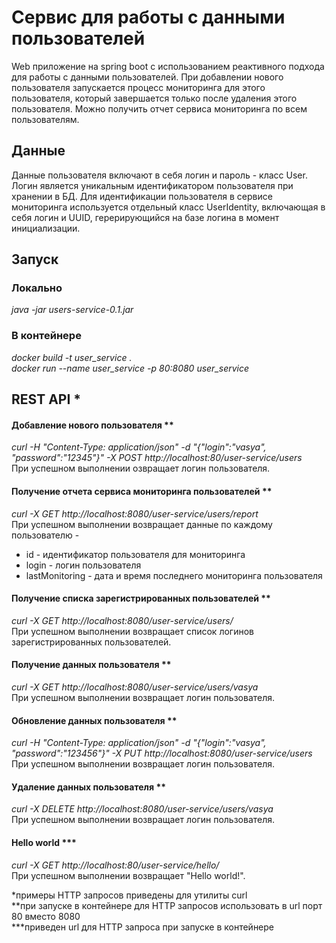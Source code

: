# Сервис для работы с данными пользователей

Web приложение на spring boot с использованием реактивного подхода для работы с данными пользователей.
При добавлении нового пользователя запускается процесс мониторинга для этого пользователя, который завершается только после удаления этого пользователя.
Можно получить отчет сервиса мониторинга по всем пользователям.

## Данные
Данные пользователя включают в себя логин и пароль - класс User.
Логин является уникальным идентификатором пользователя при хранении в БД.
Для идентификации пользователя в сервисе мониторинга используется отдельный класс UserIdentity, 
включающая в себя логин и UUID, герерирующийся на базе логина в момент инициализации.

## Запуск

### Локально
*java -jar users-service-0.1.jar* 

### В контейнере
*docker build -t user_service .*
<br>
*docker run --name user_service -p 80:8080 user_service*

## REST API *

#### Добавление нового пользователя **
*curl -H "Content-Type: application/json" -d "{\"login\":\"vasya\", \"password\":\"12345\"}" -X POST http://localhost:80/user-service/users*
<br>
При успешном выполнении озвращает логин пользователя.


#### Получение отчета сервиса мониторинга пользователей **
*curl -X GET http://localhost:8080/user-service/users/report*
<br>
При успешном выполнении возвращает данные по каждому пользователю -
* id - идентификатор пользователя для мониторинга
* login - логин пользователя
* lastMonitoring - дата и время последнего мониторинга пользователя

#### Получение списка зарегистрированных пользователей **
*curl -X GET http://localhost:8080/user-service/users/*
<br>
При успешном выполнении возвращает список логинов зарегистрированных пользователей.


#### Получение данных пользователя **
*curl -X GET http://localhost:8080/user-service/users/vasya*
<br>
При успешном выполнении возвращает логин пользователя.


#### Обновление данных пользователя **
*curl -H "Content-Type: application/json" -d "{\"login\":\"vasya\", \"password\":\"123456\"}" -X PUT http://localhost:8080/user-service/users*
<br>
При успешном выполнении возвращает логин пользователя.


#### Удаление данных пользователя **
*curl -X DELETE http://localhost:8080/user-service/users/vasya*
<br>
При успешном выполнении возвращает логин пользователя.

#### Hello world ***
*curl -X GET http://localhost:80/user-service/hello/*
<br>
При успешном выполнении возвращает "Hello world!".


*примеры HTTP запросов приведены для утилиты curl
<br>
**при запуске в контейнере для HTTP запросов использовать в url порт 80 вместо 8080
<br>
***приведен url для HTTP запроса при запуске в контейнере

